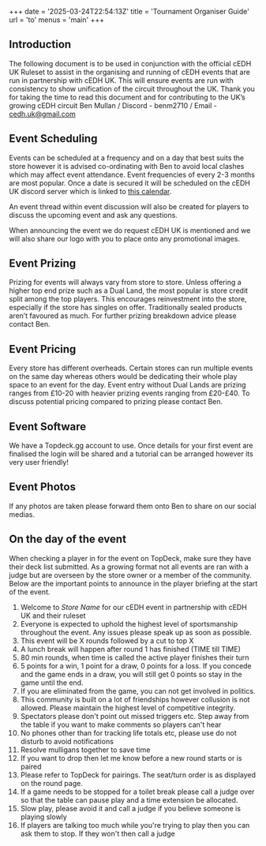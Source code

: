 +++
date = '2025-03-24T22:54:13Z'
title = 'Tournament Organiser Guide'
url = 'to'
menus = 'main'
+++

## Introduction

The following document is to be used in conjunction with the official cEDH UK Ruleset to assist in the organising and running of cEDH events that are run in partnership with cEDH UK.
This will ensure events are run with consistency to show unification of the circuit throughout the UK. Thank you for taking the time to read this document and for contributing to the UK’s growing cEDH circuit
Ben Mullan / Discord - benm2710 / Email - [cedh.uk@gmail.com](cedh.uk@gmail.com)

## Event Scheduling

Events can be scheduled at a frequency and on a day that best suits the store however it is advised co-ordinating with Ben to avoid local clashes which may affect event attendance. Event frequencies of every 2-3 months are most popular. Once a date is secured it will be scheduled on the cEDH UK discord server which is linked to [this calendar](https://cedh.uk/calendar/).

An event thread within event discussion will also be created for players to discuss the upcoming event and ask any questions.

When announcing the event we do request cEDH UK is mentioned and we will also share our logo with you to place onto any promotional images.

## Event Prizing

Prizing for events will always vary from store to store. Unless offering a higher top end prize such as a Dual Land, the most popular is store credit split among the top players. This encourages reinvestment into the store, especially if the store has singles on offer. Traditionally sealed products aren’t favoured as much. For further prizing breakdown advice please contact Ben.

## Event Pricing

Every store has different overheads. Certain stores can run multiple events on the same day whereas others would be dedicating their whole play space to an event for the day. Event entry without Dual Lands are prizing ranges from £10-20 with heavier prizing events ranging from £20-£40. To discuss potential pricing compared to prizing please contact Ben.

## Event Software

We have a Topdeck.gg account to use. Once details for your first event are finalised the login will be shared and a tutorial can be arranged however its very user friendly!

## Event Photos

If any photos are taken please forward them onto Ben to share on our social medias.

## On the day of the event

When checking a player in for the event on TopDeck, make sure they have their deck list submitted. As a growing format not all events are ran with a judge but are overseen by the store owner or a member of the community. Below are the important points to announce in the player briefing at the start of the event.

1. Welcome to *Store Name* for our cEDH event in partnership with cEDH UK and their ruleset
1. Everyone is expected to uphold the highest level of sportsmanship throughout the event. Any issues please speak up as soon as possible.
1. This event will be X rounds followed by a cut to top X
1. A lunch break will happen after round 1 has finished (TIME till TIME)
1. 80 min rounds, when time is called the active player finishes their turn
1. 5 points for a win, 1 point for a draw, 0 points for a loss. If you concede and the game ends in a draw, you will still get 0 points so stay in the game until the end.
1. If you are eliminated from the game, you can not get involved in politics.
1. This community is built on a lot of friendships however collusion is not allowed. Please maintain the highest level of competitive integrity.
1. Spectators please don't point out missed triggers etc. Step away from the table if you want to make comments so players can't hear
1. No phones other than for tracking life totals etc, please use do not disturb to avoid notifications
1. Resolve mulligans together to save time
1. If you want to drop then let me know before a new round starts or is paired
1. Please refer to TopDeck for pairings. The seat/turn order is as displayed on the round page.
1. If a game needs to be stopped for a toilet break please call a judge over so that the table can pause play and a time extension be allocated.
1. Slow play, please avoid it and call a judge if you believe someone is playing slowly
1. If players are talking too much while you're trying to play then you can ask them to stop. If they won't then call a judge
